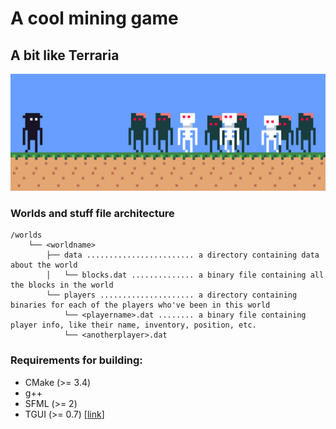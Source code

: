 # A cool mining game

## A bit like Terraria

![mockup](https://github.com/j4cobgarby/mining/blob/menustuff/.for_github/mockup.png)

### Worlds and stuff file architecture
```
/worlds
    └── <worldname>
        ├── data ........................ a directory containing data about the world
        │   └── blocks.dat .............. a binary file containing all the blocks in the world
        └── players ..................... a directory containing binaries for each of the players who've been in this world
            └── <playername>.dat ........ a binary file containing player info, like their name, inventory, position, etc.
            └── <anotherplayer>.dat
```

### Requirements for building:
 - CMake (>= 3.4)
 - g++
 - SFML (>= 2)
 - TGUI (>= 0.7) [[link](https://tgui.eu)]